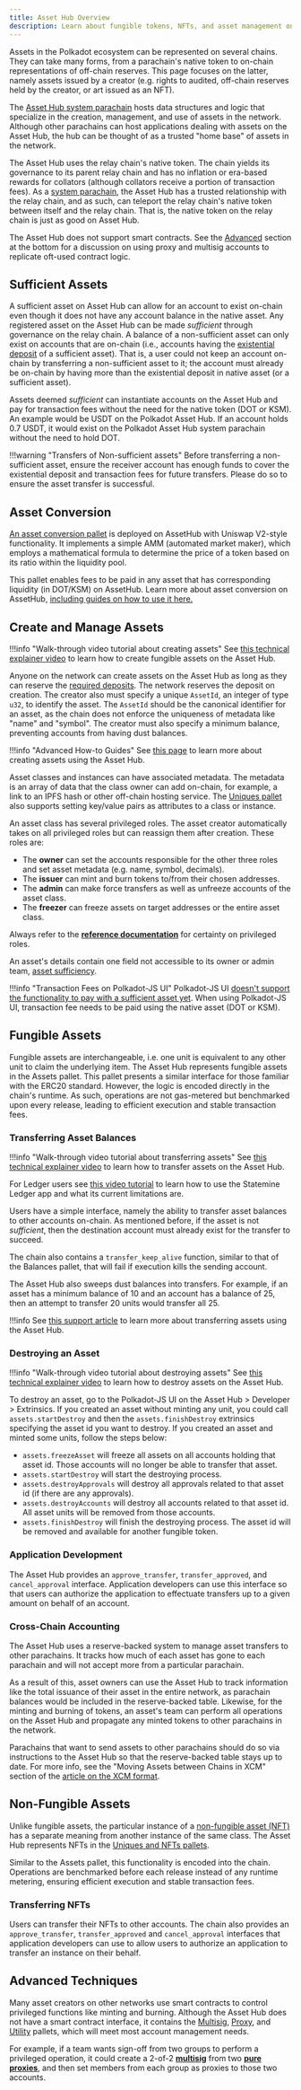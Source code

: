 ```yaml
---
title: Asset Hub Overview
description: Learn about fungible tokens, NFTs, and asset management on Polkadot's Asset Hub.
---
```


Assets in the Polkadot ecosystem can be represented on several chains. They can take many forms,
from a parachain's native token to on-chain representations of off-chain reserves. This page focuses
on the latter, namely assets issued by a creator (e.g. rights to audited, off-chain reserves held by
the creator, or art issued as an NFT).

The
[Asset Hub system parachain](https://www.parity.io/blog/statemint-generic-assets-chain-proposing-a-common-good-parachain-to-polkadot-governance/)
hosts data structures and logic that specialize in the creation, management, and use of assets in
the network. Although other parachains can host applications dealing with assets on the Asset Hub,
the hub can be thought of as a trusted "home base" of assets in the network.

The Asset Hub uses the relay chain's native token. The chain yields its governance to its parent
relay chain and has no inflation or era-based rewards for collators (although collators receive a
portion of transaction fees). As a [system parachain](./learn-system-chains.md), the Asset Hub has a
trusted relationship with the relay chain, and as such, can teleport the relay chain's native token
between itself and the relay chain. That is, the native token on the relay chain is just as good on
Asset Hub.

The Asset Hub does not support smart contracts. See the [Advanced](#advanced-techniques) section at
the bottom for a discussion on using proxy and multisig accounts to replicate oft-used contract
logic.

## Sufficient Assets

A sufficient asset on Asset Hub can allow for an account to exist on-chain even though it does not
have any account balance in the native asset. Any registered asset on the Asset Hub can be made
_sufficient_ through governance on the relay chain. A balance of a non-sufficient asset can only
exist on accounts that are on-chain (i.e., accounts having the
[existential deposit](./learn-accounts.md#existential-deposit-and-reaping) of a sufficient asset).
That is, a user could not keep an account on-chain by transferring a non-sufficient asset to it; the
account must already be on-chain by having more than the existential deposit in native asset (or a
sufficient asset).

Assets deemed _sufficient_ can instantiate accounts on the Asset Hub and pay for transaction fees
without the need for the native token (DOT or KSM). An example would be USDT on the Polkadot Asset
Hub. If an account holds 0.7 USDT, it would exist on the Polkadot Asset Hub system parachain without
the need to hold DOT.

!!!warning "Transfers of Non-sufficient assets"
    Before transferring a non-sufficient asset, ensure the receiver account has enough funds to cover the existential deposit and transaction fees for future transfers. Please do so to ensure the asset transfer is successful.

## Asset Conversion

[An asset conversion pallet](https://paritytech.github.io/polkadot-sdk/master/pallet_asset_conversion/index.html)
is deployed on AssetHub with Uniswap V2-style functionality. It implements a simple AMM (automated
market maker), which employs a mathematical formula to determine the price of a token based on its
ratio within the liquidity pool.

This pallet enables fees to be paid in any asset that has corresponding liquidity (in DOT/KSM) on
AssetHub. Learn more about asset conversion on AssetHub,
[including guides on how to use it here.](./learn-asset-conversion-assethub.md)

## Create and Manage Assets

!!!info "Walk-through video tutorial about creating assets"
    See [this technical explainer video](https://youtu.be/knNLZEyposM?list=PLOyWqupZ-WGuAuS00rK-pebTMAOxW41W8&t=63) to learn how to create fungible assets on the Asset Hub.

Anyone on the network can create assets on the Asset Hub as long as they can reserve the
[required deposits](../general/chain-state-values.md). The network reserves the
deposit on creation. The creator also must specify a unique `AssetId`, an integer of type `u32`, to
identify the asset. The `AssetId` should be the canonical identifier for an asset, as the chain does
not enforce the uniqueness of metadata like "name" and "symbol". The creator must also specify a
minimum balance, preventing accounts from having dust balances.

!!!info "Advanced How-to Guides"
    See [this page](./learn-guides-assets-create.md) to learn more about creating assets using the Asset Hub.

Asset classes and instances can have associated metadata. The metadata is an array of data that the
class owner can add on-chain, for example, a link to an IPFS hash or other off-chain hosting
service. The [Uniques pallet](./learn-nft-pallets.md#uniques-pallet) also supports setting key/value
pairs as attributes to a class or instance.

An asset class has several privileged roles. The asset creator automatically takes on all privileged
roles but can reassign them after creation. These roles are:

- The **owner** can set the accounts responsible for the other three roles and set asset metadata
  (e.g. name, symbol, decimals).
- The **issuer** can mint and burn tokens to/from their chosen addresses.
- The **admin** can make force transfers as well as unfreeze accounts of the asset class.
- The **freezer** can freeze assets on target addresses or the entire asset class.

Always refer to the [**reference documentation**](https://crates.parity.io/pallet_assets/index.html)
for certainty on privileged roles.

An asset's details contain one field not accessible to its owner or admin team,
[asset sufficiency](#sufficient-assets).

!!!info "Transaction Fees on Polkadot-JS UI"
    Polkadot-JS UI [doesn't support the functionality to pay with a sufficient asset yet](https://github.com/polkadot-js/apps/issues/7812). When using Polkadot-JS UI, transaction fee needs to be paid using the native asset (DOT or KSM).

## Fungible Assets

Fungible assets are interchangeable, i.e. one unit is equivalent to any other unit to claim the
underlying item. The Asset Hub represents fungible assets in the Assets pallet. This pallet presents
a similar interface for those familiar with the ERC20 standard. However, the logic is encoded
directly in the chain's runtime. As such, operations are not gas-metered but benchmarked upon every
release, leading to efficient execution and stable transaction fees.

### Transferring Asset Balances

!!!info "Walk-through video tutorial about transferring assets"
    See [this technical explainer video](https://youtu.be/knNLZEyposM?list=PLOyWqupZ-WGuAuS00rK-pebTMAOxW41W8&t=326) to learn how to transfer assets on the Asset Hub.

For Ledger users see [this video tutorial](https://youtu.be/j0O-KziV9iw) to learn how to use the
Statemine Ledger app and what its current limitations are.

Users have a simple interface, namely the ability to transfer asset balances to other accounts
on-chain. As mentioned before, if the asset is not _sufficient_, then the destination account must
already exist for the transfer to succeed.

The chain also contains a `transfer_keep_alive` function, similar to that of the Balances pallet,
that will fail if execution kills the sending account.

The Asset Hub also sweeps dust balances into transfers. For example, if an asset has a minimum
balance of 10 and an account has a balance of 25, then an attempt to transfer 20 units would
transfer all 25.

!!!info
    See [this support article](https://support.polkadot.network/support/solutions/articles/65000181118-how-to-transfer-tether-usdt-on-statemine) to learn more about transferring assets using the Asset Hub.

### Destroying an Asset

!!!info "Walk-through video tutorial about destroying assets"
    See [this technical explainer video](https://youtu.be/knNLZEyposM?list=PLOyWqupZ-WGuAuS00rK-pebTMAOxW41W8&t=422) to learn how to destroy assets on the Asset Hub.

To destroy an asset, go to the Polkadot-JS UI on the Asset Hub > Developer > Extrinsics. If you
created an asset without minting any unit, you could call `assets.startDestroy` and then the
`assets.finishDestroy` extrinsics specifying the asset id you want to destroy. If you created an
asset and minted some units, follow the steps below:

- `assets.freezeAsset` will freeze all assets on all accounts holding that asset id. Those accounts
  will no longer be able to transfer that asset.
- `assets.startDestroy` will start the destroying process.
- `assets.destroyApprovals` will destroy all approvals related to that asset id (if there are any
  approvals).
- `assets.destroyAccounts` will destroy all accounts related to that asset id. All asset units will
  be removed from those accounts.
- `assets.finishDestroy` will finish the destroying process. The asset id will be removed and
  available for another fungible token.

### Application Development

The Asset Hub provides an `approve_transfer`, `transfer_approved`, and `cancel_approval` interface.
Application developers can use this interface so that users can authorize the application to
effectuate transfers up to a given amount on behalf of an account.

### Cross-Chain Accounting

The Asset Hub uses a reserve-backed system to manage asset transfers to other parachains. It tracks
how much of each asset has gone to each parachain and will not accept more from a particular
parachain.

As a result of this, asset owners can use the Asset Hub to track information like the total issuance
of their asset in the entire network, as parachain balances would be included in the reserve-backed
table. Likewise, for the minting and burning of tokens, an asset's team can perform all operations
on the Asset Hub and propagate any minted tokens to other parachains in the network.

Parachains that want to send assets to other parachains should do so via instructions to the Asset
Hub so that the reserve-backed table stays up to date. For more info, see the "Moving Assets between
Chains in XCM" section of the
[article on the XCM format](https://polkadot.network/blog/xcm-the-cross-consensus-message-format/).

## Non-Fungible Assets

Unlike fungible assets, the particular instance of a [non-fungible asset (NFT)](./learn-nft.md) has
a separate meaning from another instance of the same class. The Asset Hub represents NFTs in the
[Uniques and NFTs pallets](./learn-nft-pallets.md).

Similar to the Assets pallet, this functionality is encoded into the chain. Operations are
benchmarked before each release instead of any runtime metering, ensuring efficient execution and
stable transaction fees.

### Transferring NFTs

Users can transfer their NFTs to other accounts. The chain also provides an `approve_transfer`,
`transfer_approved` and `cancel_approval` interfaces that application developers can use to allow
users to authorize an application to transfer an instance on their behalf.

## Advanced Techniques

Many asset creators on other networks use smart contracts to control privileged functions like
minting and burning. Although the Asset Hub does not have a smart contract interface, it contains
the [Multisig](https://crates.parity.io/pallet_multisig/index.html),
[Proxy](https://crates.parity.io/pallet_proxy/index.html), and
[Utility](https://crates.parity.io/pallet_utility/index.html) pallets, which will meet most account
management needs.

For example, if a team wants sign-off from two groups to perform a privileged operation, it could
create a 2-of-2 [**multisig**](./learn-account-multisig.md) from two
[**pure proxies**](./learn-proxies-pure.md), and then set members from
each group as proxies to those two accounts.
